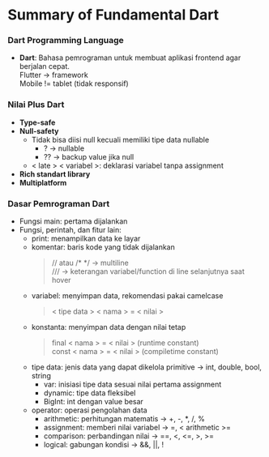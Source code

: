 # Summary of Fundamental Dart

### Dart Programming Language

- **Dart**: Bahasa pemrograman untuk membuat aplikasi frontend agar berjalan cepat.  
  Flutter -> framework  
  Mobile != tablet (tidak responsif)

### Nilai Plus Dart

- **Type-safe**
- **Null-safety**
  - Tidak bisa diisi null kecuali memiliki tipe data nullable
    - ? -> nullable
    - ?? -> backup value jika null
  - < late > < variabel >: deklarasi variabel tanpa assignment
- **Rich standart library**
- **Multiplatform**

### Dasar Pemrograman Dart

- Fungsi main: pertama dijalankan
- Fungsi, perintah, dan fitur lain:
  - print: menampilkan data ke layar
  - komentar: baris kode yang tidak dijalankan
    > // atau /\* \*/ -> multiline  
    > /// -> keterangan variabel/function di line selanjutnya saat hover
  - variabel: menyimpan data, rekomendasi pakai camelcase
    > < tipe data > < nama > = < nilai >
  - konstanta: menyimpan data dengan nilai tetap
    > final < nama > = < nilai > (runtime constant)  
    > const < nama > = < nilai > (compiletime constant)
  - tipe data: jenis data yang dapat dikelola
    primitive -> int, double, bool, string
    - var: inisiasi tipe data sesuai nilai pertama assignment
    - dynamic: tipe data fleksibel
    - BigInt: int dengan value besar
  - operator: operasi pengolahan data
    - arithmetic: perhitungan matematis -> +, -, \*, /, %
    - assignment: memberi nilai variabel -> =, < arithmetic >=
    - comparison: perbandingan nilai -> ==, <, <=, >, >=
    - logical: gabungan kondisi -> &&, ||, !
